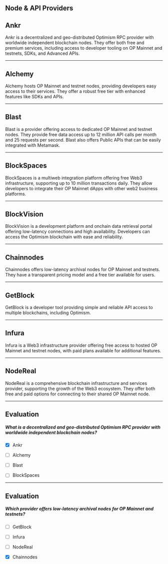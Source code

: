 ## Node & API Providers


## Ankr

Ankr is a decentralized and geo-distributed Optimism RPC provider with worldwide independent blockchain nodes. They offer both free and premium services, including access to developer tooling on OP Mainnet and testnets, SDKs, and Advanced APIs.

    


---
## Alchemy

Alchemy hosts OP Mainnet and testnet nodes, providing developers easy access to their services. They offer a robust free tier with enhanced features like SDKs and APIs.

    


---
## Blast

Blast is a provider offering access to dedicated OP Mainnet and testnet nodes. They provide free data access up to 12 million API calls per month and 25 requests per second. Blast also offers Public APIs that can be easily integrated with Metamask.

    


---
## BlockSpaces

BlockSpaces is a multiweb integration platform offering free Web3 infrastructure, supporting up to 10 million transactions daily. They allow developers to integrate their OP Mainnet dApps with other web2 business platforms.

    


---
## BlockVision

BlockVision is a development platform and onchain data retrieval portal offering low-latency connections and high availability. Developers can access the Optimism blockchain with ease and reliability.

    


---
## Chainnodes

Chainnodes offers low-latency archival nodes for OP Mainnet and testnets. They have a transparent pricing model and a free tier available for users.

    


---
## GetBlock

GetBlock is a developer tool providing simple and reliable API access to multiple blockchains, including Optimism.

    


---
## Infura

Infura is a Web3 infrastructure provider offering free access to hosted OP Mainnet and testnet nodes, with paid plans available for additional features.

    


---
## NodeReal

NodeReal is a comprehensive blockchain infrastructure and services provider, supporting the growth of the Web3 ecosystem. They offer both free and paid options for connecting to their shared OP Mainnet node.

    


---
## Evaluation





##### What is a decentralized and geo-distributed Optimism RPC provider with worldwide independent blockchain nodes?  
     
- [x]  Ankr
- [ ]  Alchemy
- [ ]  Blast
- [ ]  BlockSpaces

    


---
## Evaluation





##### Which provider offers low-latency archival nodes for OP Mainnet and testnets?  
     
- [ ]  GetBlock
- [ ]  Infura
- [ ]  NodeReal
- [x]  Chainnodes

    
   